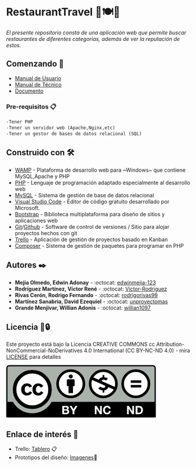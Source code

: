 <!-- repo:https://github.com/edwinmejia-123/Proyecto_Catedra_LIS -->
# RestaurantTravel 🔎🍽🥤

_El presente repositorio consta de una aplicación web que permite buscar restaurantes de diferentes categorias, además de ver la reputación de estos._

## Comenzando 🚀
* [Manual de Usuario](/DOC/Manual_de_Usuario.pdf)
* [Manual de Técnico](/DOC/Manual_Tecnico.pdf)
* [Documento](/DOC/Documento_-_Proyecto_LIS_Primera_Fase.pdf)


### Pre-requisitos 📋
```
-Tener PHP
-Tener un servidor web (Apache,Nginx,etc)
-Tener un gestor de bases de datos relacional (SQL)
```
## Construido con 🛠️
* [WAMP](https://www.wampserver.com/en/) - Plataforma de desarrollo web para ~Windows~ que contiene MySQL,Apache y PHP
* [PHP](https://www.php.net/) - Lenguaje de programación adaptado especialmente al desarrollo web
* [MySQL](https://www.mysql.com/) - Sistema de gestión de base de datos relacional
* [Visual Studio Code](https://code.visualstudio.com/) - Editor de código gratuito desarrollado por Microsoft.
* [Bootstrap](https://getbootstrap.com/) - Biblioteca multiplataforma para diseño de sitios y aplicaciones web
* [Git](https://git-scm.com/)/[Github](https://github.com/) - Software de control de versiones / Sitio para alojar proyectos hechos con git
* [Trello](https://trello.com/es) - Aplicación de gestión de proyectos basado en Kanban 
* [Composer](https://getcomposer.org/) - Sistema de gestión de paquetes para programar en PHP

## Autores ✒️

* **Mejia Olmedo, Edwin Adonay** - :octocat: [edwinmejia-123](https://github.com/edwinmejia-123)
* **Rodríguez Martínez, Víctor René** - :octocat: [Victor-Rodriguez](https://github.com/Victor-Rodriguez)
* **Rivas Cerón, Rodrigo Fernando** - :octocat: [rodrigorivas99](https://github.com/rodrigorivas99)
* **Martínez Sanabria, David Ezequiel** - :octocat: [unproyectomas](https://github.com/unproyectomas)
* **Grande Menjivar, Willian Adonis** - :octocat: [willian1097](https://github.com/willian1097) 

## Licencia 📄🔒 

Este proyecto está bajo la Licencia CREATIVE COMMONS cc Attribution-NonCommercial-NoDerivatives 4.0 International (CC BY-NC-ND 4.0) - mira [LICENSE](https://creativecommons.org/licenses/by-nc-nd/4.0/) para detalles

![CC-BY-NC-ND](/img/creative%20common.png)

## Enlace de interés :eyes:
* Trello: [Tablero](https://trello.com/b/mpTht9Nx/lis) 📋
* Prototipos del diseño: [Imagenes](https://app.moqups.com/bRtcGa7uakrnlF85ajNuimN5paDDACk3/view/page/abb00921a)🎨
<!--* Funcionamiento del programa: [Video]()🎥-->
